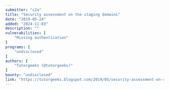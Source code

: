 ```yaml
---
submitter: "c2a"
title: "Security assessment on the staging domains"
date: "2019-05-24"
added: "2024-11-03"
description: ""
vulnerabilities: [
    "Missing authentication"
]
programs: [
    "undisclosed"
]
authors: [
    "Tutorgeeks (@tutorgeeks)"
]
bounty: "undisclosed"
link: "https://tutorgeeks.blogspot.com/2019/05/security-assessment-on-staging-domains.html"
---
```




